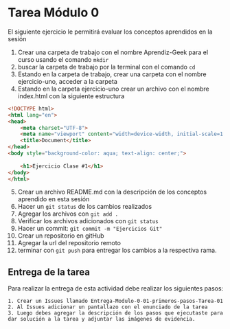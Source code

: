 # Tarea Módulo 0

El siguiente ejercicio le permitirá evaluar los conceptos aprendidos en la sesión
1. Crear una carpeta de trabajo con el nombre Aprendiz-Geek para el curso usando el comando `mkdir`
2. buscar la carpeta de trabajo por la terminal con el comando `cd` 
3. Estando en la carpeta de trabajo, crear una carpeta con el nombre ejercicio-uno, acceder a la carpeta
4. Estando en la carpeta ejercicio-uno crear un archivo con el nombre index.html con la siguiente estructura

```html
<!DOCTYPE html>
<html lang="en">
<head>
    <meta charset="UTF-8">
    <meta name="viewport" content="width=device-width, initial-scale=1.0">
    <title>Document</title>
</head>
<body style="background-color: aqua; text-align: center;">
    
    <h1>Ejercicio Clase #1</h1>
</body>
</html>
```
5. Crear un archivo README.md con la descripción de los conceptos aprendido en esta sesión
6. Hacer un `git status` de los cambios realizados
7. Agregar los archivos con `git add .`
8. Verificar los archivos adicionados con `git status`
9. Hacer un commit: ``` git commit -m "Ejercicios Git" ```
10. Crear un repositorio en gitHub
11. Agregar la url del repositorio remoto
12. terminar con `git push` para entregar los cambios a la respectiva rama.

## Entrega de la tarea

Para realizar la entrega de esta actividad debe realizar los siguientes pasos:

    1. Crear un Issues llamado Entrega-Modulo-0-01-primeros-pasos-Tarea-01
    2. Al Issues adicionar un pantallazo con el enunciado de la tarea
    3. Luego debes agregar la descripción de los pasos que ejecutaste para dar solución a la tarea y adjuntar las imágenes de evidencia.

       
